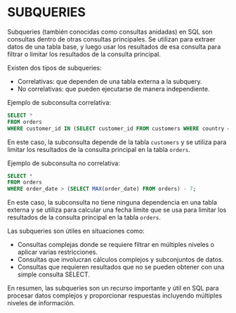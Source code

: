 # SUBQUERIES

Subqueries (también conocidas como consultas anidadas) en SQL son consultas dentro de otras consultas principales. Se utilizan para extraer datos de una tabla base, y luego usar los resultados de esa consulta para filtrar o limitar los resultados de la consulta principal.

Existen dos tipos de subqueries:
- Correlativas: que dependen de una tabla externa a la subquery.
- No correlativas: que pueden ejecutarse de manera independiente.

Ejemplo de subconsulta correlativa:
```sql
SELECT *
FROM orders
WHERE customer_id IN (SELECT customer_id FROM customers WHERE country = 'Mexico');
```

En este caso, la subconsulta depende de la tabla `customers` y se utiliza para limitar los resultados de la consulta principal en la tabla `orders`.

Ejemplo de subconsulta no correlativa:
```sql
SELECT *
FROM orders
WHERE order_date > (SELECT MAX(order_date) FROM orders) - 7;
```

En este caso, la subconsulta no tiene ninguna dependencia en una tabla externa y se utiliza para calcular una fecha límite que se usa para limitar los resultados de la consulta principal en la tabla `orders`.

Las subqueries son útiles en situaciones como:
- Consultas complejas donde se requiere filtrar en múltiples niveles o aplicar varias restricciones.
- Consultas que involucran cálculos complejos y subconjuntos de datos.
- Consultas que requieren resultados que no se pueden obtener con una simple consulta SELECT.

En resumen, las subqueries son un recurso importante y útil en SQL para procesar datos complejos y proporcionar respuestas incluyendo múltiples niveles de información.